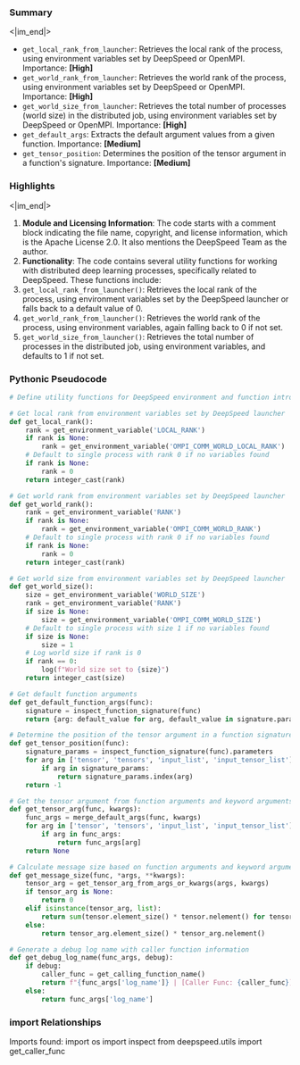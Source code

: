 

### Summary

<|im_end|>

* `get_local_rank_from_launcher`: Retrieves the local rank of the process, using environment variables set by DeepSpeed or OpenMPI. Importance: **[High]**
* `get_world_rank_from_launcher`: Retrieves the world rank of the process, using environment variables set by DeepSpeed or OpenMPI. Importance: **[High]**
* `get_world_size_from_launcher`: Retrieves the total number of processes (world size) in the distributed job, using environment variables set by DeepSpeed or OpenMPI. Importance: **[High]**
* `get_default_args`: Extracts the default argument values from a given function. Importance: **[Medium]**
* `get_tensor_position`: Determines the position of the tensor argument in a function's signature. Importance: **[Medium]**

### Highlights

<|im_end|>

1. **Module and Licensing Information**: The code starts with a comment block indicating the file name, copyright, and license information, which is the Apache License 2.0. It also mentions the DeepSpeed Team as the author.
2. **Functionality**: The code contains several utility functions for working with distributed deep learning processes, specifically related to DeepSpeed. These functions include:
3. `get_local_rank_from_launcher()`: Retrieves the local rank of the process, using environment variables set by the DeepSpeed launcher or falls back to a default value of 0.
4. `get_world_rank_from_launcher()`: Retrieves the world rank of the process, using environment variables, again falling back to 0 if not set.
5. `get_world_size_from_launcher()`: Retrieves the total number of processes in the distributed job, using environment variables, and defaults to 1 if not set.

### Pythonic Pseudocode

```python
# Define utility functions for DeepSpeed environment and function introspection

# Get local rank from environment variables set by DeepSpeed launcher
def get_local_rank():
    rank = get_environment_variable('LOCAL_RANK')
    if rank is None:
        rank = get_environment_variable('OMPI_COMM_WORLD_LOCAL_RANK')
    # Default to single process with rank 0 if no variables found
    if rank is None:
        rank = 0
    return integer_cast(rank)

# Get world rank from environment variables set by DeepSpeed launcher
def get_world_rank():
    rank = get_environment_variable('RANK')
    if rank is None:
        rank = get_environment_variable('OMPI_COMM_WORLD_RANK')
    # Default to single process with rank 0 if no variables found
    if rank is None:
        rank = 0
    return integer_cast(rank)

# Get world size from environment variables set by DeepSpeed launcher
def get_world_size():
    size = get_environment_variable('WORLD_SIZE')
    rank = get_environment_variable('RANK')
    if size is None:
        size = get_environment_variable('OMPI_COMM_WORLD_SIZE')
    # Default to single process with size 1 if no variables found
    if size is None:
        size = 1
    # Log world size if rank is 0
    if rank == 0:
        log(f"World size set to {size}")
    return integer_cast(size)

# Get default function arguments
def get_default_function_args(func):
    signature = inspect_function_signature(func)
    return {arg: default_value for arg, default_value in signature.parameters.items() if default_value is not NO_DEFAULT}

# Determine the position of the tensor argument in a function signature
def get_tensor_position(func):
    signature_params = inspect_function_signature(func).parameters
    for arg in ['tensor', 'tensors', 'input_list', 'input_tensor_list']:
        if arg in signature_params:
            return signature_params.index(arg)
    return -1

# Get the tensor argument from function arguments and keyword arguments
def get_tensor_arg(func, kwargs):
    func_args = merge_default_args(func, kwargs)
    for arg in ['tensor', 'tensors', 'input_list', 'input_tensor_list']:
        if arg in func_args:
            return func_args[arg]
    return None

# Calculate message size based on function arguments and keyword arguments
def get_message_size(func, *args, **kwargs):
    tensor_arg = get_tensor_arg_from_args_or_kwargs(args, kwargs)
    if tensor_arg is None:
        return 0
    elif isinstance(tensor_arg, list):
        return sum(tensor.element_size() * tensor.nelement() for tensor in tensor_arg)
    else:
        return tensor_arg.element_size() * tensor_arg.nelement()

# Generate a debug log name with caller function information
def get_debug_log_name(func_args, debug):
    if debug:
        caller_func = get_calling_function_name()
        return f"{func_args['log_name']} | [Caller Func: {caller_func}]"
    else:
        return func_args['log_name']
```


### import Relationships

Imports found:
import os
import inspect
from deepspeed.utils import get_caller_func